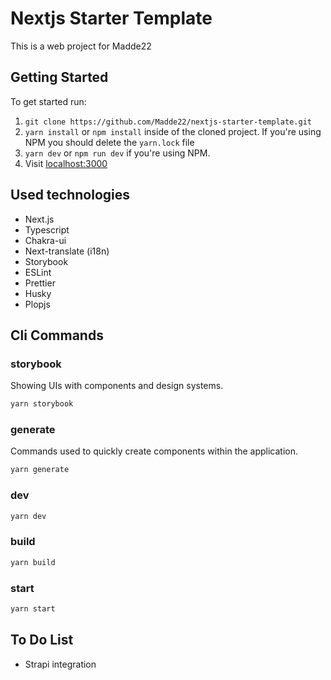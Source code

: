 # Nextjs Starter Template

This is a web project for Madde22

## Getting Started

To get started run:

1. `git clone https://github.com/Madde22/nextjs-starter-template.git`
2. `yarn install` or `npm install` inside of the cloned project. If you're using NPM you should delete the `yarn.lock` file
3. `yarn dev` or `npm run dev` if you're using NPM.
4. Visit [localhost:3000](http://localhost:3000/)

## Used technologies

-   Next.js
-   Typescript
-   Chakra-ui
-   Next-translate (i18n)
-   Storybook
-   ESLint
-   Prettier
-   Husky
-   Plopjs

## Cli Commands

### storybook

Showing UIs with components and design systems.

```bash
yarn storybook
```

### generate

Commands used to quickly create components within the application.

```bash
yarn generate
```

### dev

```bash
yarn dev
```

### build

```bash
yarn build
```

### start

```bash
yarn start
```

## To Do List

-   Strapi integration
